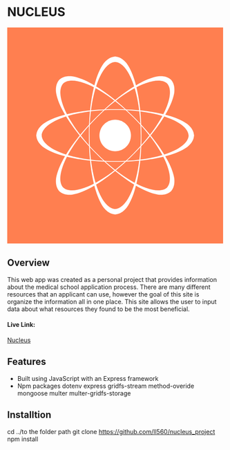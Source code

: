 # NUCLEUS

![Nucleus Logo](/public/images/nucleus.png/)

## Overview
This web app was created as a personal project that provides information about the medical school application process. There are many different resources that an applicant can use, however the goal of this site is organize the information all in one place. This site allows the user to input data about what resources they found to be the most beneficial.  

#### Live Link: 
[Nucleus](http://nucleus-app.herokuapp.com/home)

## Features 
* Built using JavaScript with an Express framework
* Npm packages dotenv express gridfs-stream method-overide mongoose multer multer-gridfs-storage

## Installtion
cd ../to the folder path
git clone https://github.com/ll560/nucleus_project
npm install 
